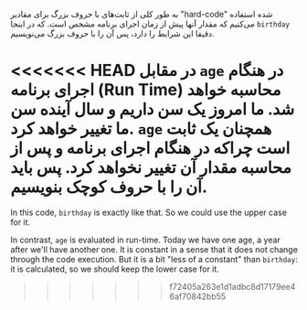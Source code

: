 به طور کلی از ثابت‌های با حروف بزرگ برای مقادیر "hard-code" شده استفاده می‌کنیم که مقدار آنها پیش از زمان اجرای برنامه مشخص است. که در اینجا `birthday` دقیقا این شرایط را دارد، پس آن را با حروف بزرگ می‌نویسیم.

<<<<<<< HEAD
در مقابل `age` در هنگام اجرای برنامه (Run Time) محاسبه خواهد شد. ما امروز یک سن داریم و سال آینده سن ما تغییر خواهد کرد. `age` همچنان یک ثابت است چراکه در هنگام اجرای برنامه و پس از محاسبه مقدار آن تغییر نخواهد کرد. پس باید آن را با حروف کوچک بنویسیم.
=======
In this code, `birthday` is exactly like that. So we could use the upper case for it.

In contrast, `age` is evaluated in run-time. Today we have one age, a year after we'll have another one. It is constant in a sense that it does not change through the code execution. But it is a bit "less of a constant" than `birthday`: it is calculated, so we should keep the lower case for it.
>>>>>>> f72405a263e1d1adbc8d17179ee46af70842bb55
